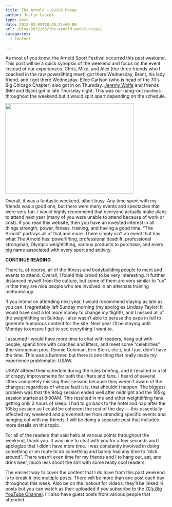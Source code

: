 ```yaml
---
title: The Arnold – Quick Recap
author: Justin Lascek
type: post
date: 2012-03-05T18:40:31+00:00
url: /blog/2012/03/the-arnold-quick-recap/
categories:
  - Content

---
```

As most of you know, the Arnold Sport Festival occurred this past weekend. This post will be a quick synopsis of the weekend and focus on the event instead of our experiences. Chris, Mike, and Alex (the three friends who I coached in the raw powerlifting meet) got there Wednesday, Brent, his lady friend, and I got there Wednesday. Ellee Carlson (who is head of the 70&#8217;s Big Chicago Chapter) also got in on Thursday. <a href="http://www.crossfitannandale.com/" target="_blank">Jeremy Wolfe</a> and friends (Mel and Bijan) got in late Thursday night. This was our hang-out nucleus throughout the weekend but it would split apart depending on the schedule.
  

  
[<img data-attachment-id="6474" data-permalink="/blog/2012/03/the-arnold-quick-recap/2012-03-01_18-54-56_363-2/" data-orig-file="/2012/03/2012-03-01_18-54-56_363-2.jpg" data-orig-size="400,281" data-comments-opened="1" data-image-meta="{&quot;aperture&quot;:&quot;2.8&quot;,&quot;credit&quot;:&quot;&quot;,&quot;camera&quot;:&quot;DROID BIONIC&quot;,&quot;caption&quot;:&quot;&quot;,&quot;created_timestamp&quot;:&quot;0&quot;,&quot;copyright&quot;:&quot;&quot;,&quot;focal_length&quot;:&quot;4.6&quot;,&quot;iso&quot;:&quot;&quot;,&quot;shutter_speed&quot;:&quot;0.059973&quot;,&quot;title&quot;:&quot;&quot;}" data-image-title="2012-03-01_18-54-56_363-2" data-image-description="" data-medium-file="/2012/03/2012-03-01_18-54-56_363-2.jpg" data-large-file="/2012/03/2012-03-01_18-54-56_363-2.jpg" src="/2012/03/2012-03-01_18-54-56_363-2.jpg" alt="" title="2012-03-01_18-54-56_363-2" width="400" height="281" class="aligncenter size-full wp-image-6474" />][1]
  

  
Overall, it was a fantastic weekend, albeit busy. Any time spent with my friends was a good one, but there were many events and spectacles that were very fun. I would highly recommend that everyone actually make plans to attend next year (many of you were unable to attend because of work or cost). If you read this website, then you have an invested interest in all things strength, power, fitness, training, and having a good time. &#8220;The Arnold&#8221; portrays all of that and more. There simply isn&#8217;t an event that has what The Arnold has: powerlifting, professional deadlift, professional strongman, Olympic weightlifting, various products to purchase, and every big name associated with every sport and activity.
  

  
**CONTINUE READING <!--more-->**


  

  
There is, of course, all of the fitness and bodybuilding people to meet and events to attend. Overall, I found this crowd to be very interesting. It further distanced myself from the culture, but some of them are very similar to &#8220;us&#8221; in that they are nice people who are involved in an alternate training methodology.
  

  
If you intend on attending next year, I would recommend staying as late as you can. I regrettably left Sunday morning (my apologies Lindsay Taylor! It would have cost a lot more money to change my flight!), and I missed all of the weightlifting on Sunday. I also wasn&#8217;t able to peruse the expo in full to generate humorous content for the site. Next year I&#8217;ll be staying until Monday to ensure I get to see everything I want to.
  

  
I assumed I would have more time to chat with readers, hang out with people, spend time with coaches and lifters, and meet some &#8220;celebrities&#8221; (the strongman pros, Ronnie Coleman, Erin Stern, etc.), but I just didn&#8217;t have the time. This was a bummer, but there is one thing that really made my experience problematic: USAW.
  

  
USAW altered their schedule during the rules briefing, and it resulted in a lot of crappy improvements for both the lifters and fans. I heard of several lifters completely missing their session because they weren&#8217;t aware of the changes; regardless of whose fault it is, that shouldn&#8217;t happen. The biggest problem was that the 94kg session ended well after midnight and the 105kg session started at 8:00AM. This resulted in me and other weightlifting fans getting only 3 hours of sleep. I had to go back to the hotel and nap after the 105kg session so I could be coherent the rest of the day &#8212; this essentially effected my weekend and prevented me from attending specific events and hanging out with my friends. I will be doing a separate post that includes more details on this topic.
  

  
For all of the readers that said hello at various points throughout the weekend, thank you. It was nice to chat with you for a few seconds and I apologize that I didn&#8217;t have more time. I was constantly involved in doing something or en route to do something and barely had any time to &#8220;dick around&#8221;. There wasn&#8217;t even time for my friends and I to hang out, eat, and drink beer, much less shoot the shit with some really cool readers.
  

  
The easiest way to cover the content that I do have from this past weekend is to break it into multiple posts. There will be more than one post each day throughout this week. Also be on the lookout for videos; they&#8217;ll be linked in posts but you can watch as their uploaded if you subscribe to the <a href="http://www.youtube.com/user/JLascek?feature=mhee" target="_blank">70&#8217;s Big YouTube Channel</a>. I&#8217;ll also have guest posts from various people that attended.

 [1]: /2012/03/2012-03-01_18-54-56_363-2.jpg
